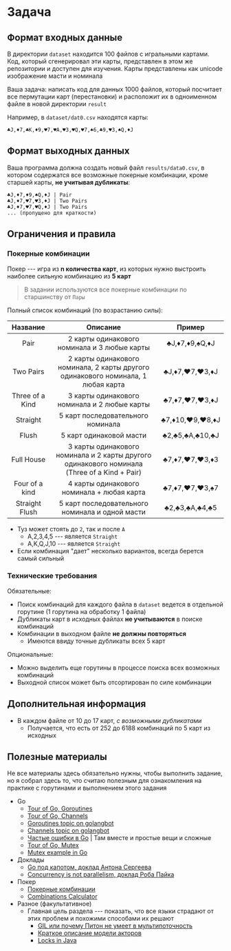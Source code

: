# Задача

## Формат входных данные
В директории `dataset` находится 100 файлов с игральными картами. Код, который сгенерировал эти карты, представлен в этом же репозитории и доступен для изучения. 
Карты представлены как unicode изображение масти и номинала

Ваша задача: написать код для данных 1000 файлов, который посчитает все пермутации карт (перестановки) и расположит их в одноименном файле в новой директории `result` 

Например, в `dataset/dat0.csv` находятся карты:

```text
♣J,♦7,♣K,♦9,♥7,♥A,♥3,♥Q,♥7,♠6,♣9,♥3,♠Q,♦J
```

## Формат выходных данных

Ваша программа должна создать новый файл `results/data0.csv`, в котором содержатся все возможные покерные комбинации, кроме старшей карты, **не учитывая дубликаты**:

```text
♣J,♦7,♦9,♠Q,♦J | Pair
♣J,♦7,♥7,♥3,♦J | Two Pairs
♣J,♦7,♥7,♥Q,♦J | Two Pairs
... (пропущено для краткости)
```

## Ограничения и правила

### Покерные комбинации

Покер --- игра из **n количества карт**, из которых нужно выстроить наиболее сильную комбинацию из **5 карт**

> В задании используются все покерные комбинации по старшинству от `Пары`

Полный список комбинаций (по возрастанию силы):

|    Название     |                                           Описание                                           |     Пример      |
|:---------------:|:--------------------------------------------------------------------------------------------:|:---------------:|
|      Pair       |                         2 карты одинакового номинала и 3 любые карты                         | ♣J,♦7,♦9,♠Q,♦J  |
|    Two Pairs    |      2 карты одинакового номинала, 2 карты другого одинакового номинала, 1 любая карта       | ♣J,♦7,♥7,♥3,♦J  |
| Three of a Kind |                         3 карты одинакового номинала и 2 любые карты                         | ♣7,♦7,♥7,♥3,♦J  |
|    Straight     |                              5 карт последовательного номинала                               | ♣7,♦10,♥9,♥8,♦J |
|      Flush      |                                   5 карт одинаковой масти                                    | ♣2,♣5,♣A,♣10,♣J |
|   Full House    | 3 карты одинакового номинала и 2 карты другого одинакового номинала (Three of a Kind + Pair) | ♣7,♦7,♥7,♥3,♦3  |
| Four of a kind  |                          4 карты одинакового номинала + любая карта                          | ♣7,♦7,♥7,♥3,♠7  |
| Straight Flush  |                       5 карт последовательного номинала и одной масти                        | ♣2,♣3,♣A,♣4,♣5  |

- Туз может стоять до `2`, так и после `A`
  - A,2,3,4,5 --- является `Straight`
  - A,K,Q,J,10 --- является `Straight`
- Если комбинация "дает" несколько вариантов, всегда берется самый сильный

### Технические требования

Обязательные:

- Поиск комбинаций для каждого файла в `dataset` ведется в отдельной горутине (1 горутина на обработку 1 файла)
- Дубликаты карт в исходных файлах **не учитываются** в поиске комбинаций
- Комбинации в выходном файле **не должны повторяться**
  - Имеются ввиду точные дубликаты всех 5 карт


Опциональные:

- Можно выделить еще горутины в процессе поиска всех возможных комбинаций 
- Выходной список может быть отсортирован по силе комбинации 

## Дополнительная информация

- В каждом файле от 10 до 17 карт, _с возможными дубликатами_
  - Получается, что есть от 252 до 6188 комбинаций по 5 карт из исходных

## Полезные материалы

Не все материалы здесь обязательно нужны, чтобы выполнить задание, но я собрал здесь то, что считаю полезным для 
ознакомления на практике с горутинами и выполнением этого задания

- Go
  - [Tour of Go, Goroutines](https://go.dev/tour/concurrency/1)
  - [Tour of Go, Channels](https://go.dev/tour/concurrency/2) 
  - [Goroutines topic on golangbot](https://golangbot.com/goroutines/)
  - [Channels topic on golangbot](https://golangbot.com/channels/)
  - [Частые ошибки в Go](https://go101.org/article/concurrent-common-mistakes.html) | Там вместе и простые вещи и сложные
  - [Tour of Go, Mutex](https://go.dev/tour/concurrency/9)
  - [Mutex example in Go](https://www.educative.io/answers/golang-lock-mutex)
- Доклады
  - [Go под капотом, доклад Антона Сергеева](https://www.youtube.com/watch?v=rloqQY9CT8I)
  - [Concurrency is not parallelism, доклад Роба Пайка](https://www.youtube.com/watch?v=oV9rvDllKEg)
- Покер
  - [Покерные комбинации](https://www.cardplayer.com/rules-of-poker/hand-rankings)
  - [Combinations Calculator](https://www.calculatorsoup.com/calculators/discretemathematics/combinations.php)
- Разное (факультативное)
  - Главная цель раздела --- показать, что все языки страдают от этих проблем и похожими способами их решают
    - [GIL или почему Питон не умеет в мультипоточность](https://www.youtube.com/watch?v=Obt-vMVdM8s)
    - [Краткое описание модели акторов](https://doc.akka.io/docs/akka/current/typed/guide/actors-intro.html)
    - [Locks in Java](https://web.mit.edu/6.005/www/fa15/classes/23-locks/)